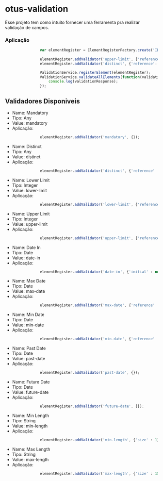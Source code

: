 # otus-validation

Esse projeto tem como intuito fornecer uma ferramenta pra realizar validação de campos.

### Aplicação

```javascript
                var elementRegister = ElementRegisterFactory.create('IDENTIFICADOR', model);
                
                elementRegister.addValidator('upper-limit', {'reference': 10});
                elementRegister.addValidator('distinct', {'reference': 10});

                ValidationService.registerElement(elementRegister);
                ValidationService.validateAllElements(function(validationResponse){
                    console.log(validationResponse);
                });

```

## Validadores Disponiveis

* Name: Mandatory
* Tipo: Any
* Value: mandatory
* Aplicação:
```javascript
                elementRegister.addValidator('mandatory', {});
```

* Name: Distinct
* Tipo: Any
* Value: distinct
* Aplicação:
```javascript
                elementRegister.addValidator('distinct', {'reference' : 10});
```

* Name: Lower Limit
* Tipo: Integer
* Value: lower-limit
* Aplicação:
```javascript
                elementRegister.addValidator('lower-limit', {'reference' : 5});
```

* Name: Upper Limit
* Tipo: Integer
* Value: upper-limit
* Aplicação:
```javascript
                elementRegister.addValidator('upper-limit', {'reference' : 100});
```

* Name: Date In
* Tipo: Date
* Value: date-in
* Aplicação:
```javascript
                elementRegister.addValidator('date-in', {'initial' : new Date(2016,1,1), 'end' : new Date(2017,1,1)});
```

* Name: Max Date
* Tipo: Date
* Value: max-date
* Aplicação:
```javascript
                elementRegister.addValidator('max-date', {'reference' : new Date(2017,1,1)});
```

* Name: Min Date
* Tipo: Date
* Value: min-date
* Aplicação:
```javascript
                elementRegister.addValidator('min-date', {'reference' : new Date(2016,1,1)});
```

* Name: Past Date
* Tipo: Date
* Value: past-date
* Aplicação:
```javascript
                elementRegister.addValidator('past-date', {});
```

* Name: Future Date
* Tipo: Date
* Value: future-date
* Aplicação:
```javascript
                elementRegister.addValidator('future-date', {});
```

* Name: Min Length
* Tipo: String
* Value: min-length
* Aplicação:
```javascript
                elementRegister.addValidator('min-length', {'size' : 1});
```

* Name: Max Length
* Tipo: String
* Value: max-length
* Aplicação:
```javascript
                elementRegister.addValidator('max-length', {'size' : 150});
```




